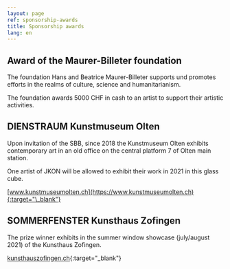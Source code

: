 ```yaml
---
layout: page
ref: sponsorship-awards
title: Sponsorship awards
lang: en
---
```


## Award of the Maurer-Billeter foundation

The foundation Hans and Beatrice Maurer-Billeter supports und promotes efforts in the realms of culture, science and humanitarianism.

The foundation awards 5000 CHF in cash to an artist to support their artistic activities.

## DIENSTRAUM Kunstmuseum Olten

Upon invitation of the SBB, since 2018 the Kunstmuseum Olten exhibits contemporary art in an old office on the central platform 7 of Olten main station.

One artist of JKON will be allowed to exhibit their work in 2021 in this glass cube.

[www.kunstmuseumolten.ch](https://www.kunstmuseumolten.ch){:target="\_blank"}

## SOMMERFENSTER Kunsthaus Zofingen

The prize winner exhibits in the summer window showcase (july/august 2021) of the Kunsthaus Zofingen.

[kunsthauszofingen.ch](https://kunsthauszofingen.ch/){:target="\_blank"}
